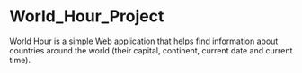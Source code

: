 # World_Hour_Project

World Hour is a simple Web application that helps find information about countries around the world (their capital, continent, current date and current time). 
